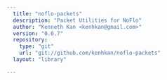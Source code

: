 ```yaml
---
  title: "noflo-packets"
  description: "Packet Utilities for NoFlo"
  author: "Kenneth Kan <kenhkan@gmail.com>"
  version: "0.0.7"
  repository: 
    type: "git"
    url: "git://github.com/kenhkan/noflo-packets"
  layout: "library"

---
```

